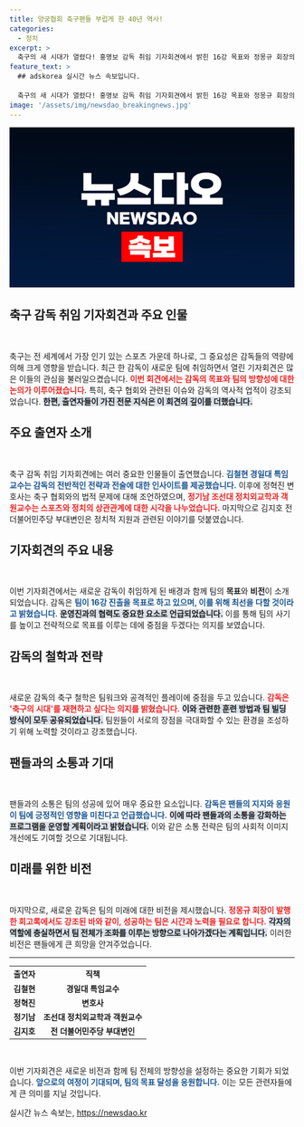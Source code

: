 ```yaml
---
title: 양궁협회 축구팬들 부럽게 한 40년 역사!
categories:
  - 정치
excerpt: >
  축구의 새 시대가 열렸다! 홍명보 감독 취임 기자회견에서 밝힌 16강 목표와 정몽규 회장의 역사적인 회고록. 국내 축구의 미래가 궁금하다면 클릭!
feature_text: >
  ## adskorea 실시간 뉴스 속보입니다.

  축구의 새 시대가 열렸다! 홍명보 감독 취임 기자회견에서 밝힌 16강 목표와 정몽규 회장의 역사적인 회고록. 국내 축구의 미래가 궁금하다면 클릭!
image: '/assets/img/newsdao_breakingnews.jpg'
---
```


<p><img src="/assets/img/newsdao_breakingnews.jpg" alt="adskorea 속보" /></p>

<h2 data-ke-size="size26">축구 감독 취임 기자회견과 주요 인물</h2>

<p data-ke-size="size16">&nbsp;</p>

<p>축구는 전 세계에서 가장 인기 있는 스포츠 가운데 하나로, 그 중요성은 감독들의 역량에 의해 크게 영향을 받습니다. 최근 한 감독이 새로운 팀에 취임하면서 열린 기자회견은 많은 이들의 관심을 불러일으켰습니다. <b><span style="color: #ee2323;">이번 회견에서는 감독의 목표와 팀의 방향성에 대한 논의가 이루어졌습니다.</span></b> 특히, 축구 협회와 관련된 이슈와 감독의 역사적 업적이 강조되었습니다. <b><span style="background-color: #21538527;">한편, 출연자들이 가진 전문 지식은 이 회견의 깊이를 더했습니다.</span></b> </p>

<h2 data-ke-size="size26">주요 출연자 소개</h2>

<p data-ke-size="size16">&nbsp;</p>

<p>축구 감독 취임 기자회견에는 여러 중요한 인물들이 출연했습니다. <b><span style="color: #1a5490;">김철현 경일대 특임교수는 감독의 전반적인 전략과 전술에 대한 인사이트를 제공했습니다.</span></b> 이후에 정혁진 변호사는 축구 협회와의 법적 문제에 대해 조언하였으며, <b><span style="color: #ee2323;">정기남 조선대 정치외교학과 객원교수는 스포츠와 정치의 상관관계에 대한 시각을 나누었습니다.</span></b> 마지막으로 김지호 전 더불어민주당 부대변인은 정치적 지원과 관련된 이야기를 덧붙였습니다.</p>

<h2 data-ke-size="size26">기자회견의 주요 내용</h2>

<p data-ke-size="size16">&nbsp;</p>

<p>이번 기자회견에서는 새로운 감독이 취임하게 된 배경과 함께 팀의 <b>목표</b>와 <b>비전</b>이 소개되었습니다. 감독은 <b><span style="color: #1a5490;">팀이 16강 진출을 목표로 하고 있으며, 이를 위해 최선을 다할 것이라고 밝혔습니다.</span></b> <b><span style="background-color: #21538527;">운영진과의 협력도 중요한 요소로 언급되었습니다.</span></b> 이를 통해 팀의 사기를 높이고 전략적으로 목표를 이루는 데에 중점을 두겠다는 의지를 보였습니다. </p>

<h2 data-ke-size="size26">감독의 철학과 전략</h2>

<p data-ke-size="size16">&nbsp;</p>

<p>새로운 감독의 축구 철학은 팀워크와 공격적인 플레이에 중점을 두고 있습니다. <b><span style="color: #ee2323;">감독은 '축구의 시대'를 재현하고 싶다는 의지를 밝혔습니다.</span></b> <b><span style="background-color: #21538527;">이와 관련한 훈련 방법과 팀 빌딩 방식이 모두 공유되었습니다.</span></b> 팀원들이 서로의 장점을 극대화할 수 있는 환경을 조성하기 위해 노력할 것이라고 강조했습니다. </p>

<h2 data-ke-size="size26">팬들과의 소통과 기대</h2>

<p data-ke-size="size16">&nbsp;</p>

<p>팬들과의 소통은 팀의 성공에 있어 매우 중요한 요소입니다. <b><span style="color: #1a5490;">감독은 팬들의 지지와 응원이 팀에 긍정적인 영향을 미친다고 언급했습니다.</span></b> <b><span style="background-color: #21538527;">이에 따라 팬들과의 소통을 강화하는 프로그램을 운영할 계획이라고 밝혔습니다.</span></b> 이와 같은 소통 전략은 팀의 사회적 이미지 개선에도 기여할 것으로 기대됩니다. </p>

<h2 data-ke-size="size26">미래를 위한 비전</h2>

<p data-ke-size="size16">&nbsp;</p>

<p>마지막으로, 새로운 감독은 팀의 미래에 대한 비전을 제시했습니다. <b><span style="color: #ee2323;">정몽규 회장이 발행한 회고록에서도 강조된 바와 같이, 성공하는 팀은 시간과 노력을 필요로 합니다.</span></b> <b><span style="background-color: #21538527;">각자의 역할에 충실하면서 팀 전체가 조화를 이루는 방향으로 나아가겠다는 계획입니다.</span></b> 이러한 비전은 팬들에게 큰 희망을 안겨주었습니다. </p>

<hr>

<table style="width:100%">
  <tr>
    <th>출연자</th>
    <th>직책</th>
  </tr>
  <tr>
    <td style="text-align: center; height: 17px;"><b>김철현</b></td>
    <td style="text-align: center; height: 17px;"><b>경일대 특임교수</b></td>
  </tr>
  <tr>
    <td style="text-align: center; height: 17px;"><b>정혁진</b></td>
    <td style="text-align: center; height: 17px;"><b>변호사</b></td>
  </tr>
  <tr>
    <td style="text-align: center; height: 17px;"><b>정기남</b></td>
    <td style="text-align: center; height: 17px;"><b>조선대 정치외교학과 객원교수</b></td>
  </tr>
  <tr>
    <td style="text-align: center; height: 17px;"><b>김지호</b></td>
    <td style="text-align: center; height: 17px;"><b>전 더불어민주당 부대변인</b></td>
  </tr>
</table>

<p data-ke-size="size16">&nbsp;</p>

<p>이번 기자회견은 새로운 비전과 함께 팀 전체의 방향성을 설정하는 중요한 기회가 되었습니다. <b><span style="color: #1a5490;">앞으로의 여정이 기대되며, 팀의 목표 달성을 응원합니다.</span></b> 이는 모든 관련자들에게 큰 의미를 지닐 것입니다.</p>
실시간 뉴스 속보는, <a href="https://newsdao.kr" rel="dofollow">https://newsdao.kr</a>


